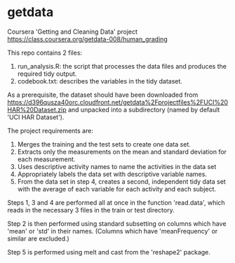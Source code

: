 getdata
=======

Coursera 'Getting and Cleaning Data' project
https://class.coursera.org/getdata-008/human_grading

This repo contains 2 files:
1. run_analysis.R: the script that processes the data files and produces the required tidy output.
2. codebook.txt: describes the variables in the tidy dataset.

As a prerequisite, the dataset should have been downloaded from
https://d396qusza40orc.cloudfront.net/getdata%2Fprojectfiles%2FUCI%20HAR%20Dataset.zip
and unpacked into a subdirectory (named by default 'UCI HAR Dataset').

The project requirements are:
1. Merges the training and the test sets to create one data set.
2. Extracts only the measurements on the mean and standard deviation for each measurement. 
3. Uses descriptive activity names to name the activities in the data set
4. Appropriately labels the data set with descriptive variable names. 
5. From the data set in step 4, creates a second, independent tidy data set with the average of each variable for each activity and each subject.

Steps 1, 3 and 4 are performed all at once in the function 'read.data', which reads in the necessary 3 files in
the train or test directory.

Step 2 is then performed using standard subsetting on columns which have 'mean' or 'std' in their names. (Columns which have 'meanFrequency' or similar are excluded.)

Step 5 is performed using melt and cast from the 'reshape2' package.
